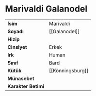 # Marivaldi Galanodel  
|  |  |  
|---|---|  
| **İsim** | Marivaldi |  
| **Soyadı** | [[Galanodel]] |  
| **Hizip** |  |  
| **Cinsiyet** | Erkek |  
| **Irk** | Human |  
| **Sınıf** | Bard |  
| **Kütük** | [[Könningsburg]] |  
| **Münasebet** |  |  
| **Karakter Betimi** |  |  
